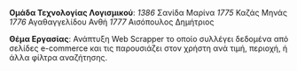 **Ομάδα Τεχνολογίας Λογισμικού**:
*1386* Σανίδα Μαρίνα
*1775* Καζάς Μηνάς
*1776* Αγαθαγγελίδου Ανθή
*1777* Αισόπουλος Δημήτριος

**Θέμα Εργασίας**:
  Ανάπτυξη Web Scrapper το οποίο συλλέγει δεδομένα από σελίδες e-commerce και
τις παρουσιάζει στον χρήστη ανά τιμή, περιοχή, ή άλλα φίλτρα αναζήτησης.
